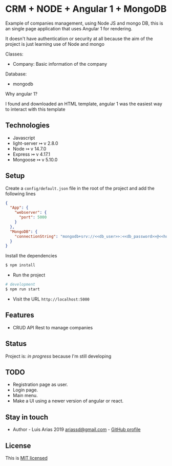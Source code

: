 # CRM + NODE + Angular 1 + MongoDB

Example of companies management, using Node JS and mongo DB, this is an single page application that uses Angular 1 for rendering.

It doesn't have authentication or security at all because the aim of the project is just learning use of Node and mongo

Classes:

- Company: Basic information of the company

Database:

- mongodb

Why angular 1?

I found and downloaded an HTML template, angular 1 was the easiest way to interact with this template

## Technologies

- Javascript
- light-server ↣ v 2.8.0
- Node ↣ v 14.7.0
- Express ↣ v 4.17.1
- Mongoose ↣ v 5.10.0

## Setup

Create a `config/default.json` file in the root of the project and add the following lines

```json
{
  "App": {
    "webserver": {
      "port": 5000
    }
  },
  "MongoDB": {
    "connectionString": "mongodb+srv://<<db_user>>:<<db_password>>@<<host>>/crm"
  }
}
```

Install the dependencies

```bash
$ npm install
```

- Run the project

```bash
# development
$ npm run start

```

- Visit the URL `http://localhost:5000`

## Features

- CRUD API Rest to manage companies

## Status

Project is: _in progress_ because I'm still developing

## TODO

- Registration page as user.
- Login page.
- Main menu.
- Make a UI using a newer version of angular or react.

## Stay in touch

- Author - Luis Arias 2019 <ariassd@gmail.com> - [GitHub profile](https://github.com/ariassd)

## License

This is [MIT licensed](LICENSE)
